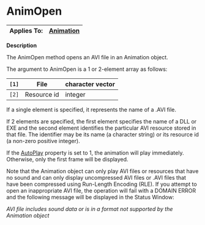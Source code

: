 



<h1 class="heading"><span class="name">AnimOpen</span></h1>

| Applies To: | [Animation](./animation.md) |
| --- | ---  |


**Description**


The AnimOpen method opens an AVI file in an Animation object.


The argument to AnimOpen is a 1 or 2-element array as follows:


| `[1]` | File | character vector |
| --- | --- | ---  |
| `[2]` | Resource id | integer |


If a single element is specified, it represents the name of a .AVI file.


If 2 elements are specified, the first element specifies the name of a DLL or EXE and the second element identifies the particular AVI resource stored in that file. The identifier may be its name (a character string) or its resource id (a non-zero positive integer).


If the [AutoPlay](./autoplay.md) property is set to 1, the animation will play immediately. Otherwise, only the first frame will be displayed.


Note that the Animation object can only play AVI files or resources that have no sound and can only display uncompressed AVI files or .AVI files that have been compressed using Run-Length Encoding (RLE). If you attempt to open an inappropriate AVI file, the operation will fail with a DOMAIN ERROR and the following message will be displayed in the Status Window:


*AVI file includes sound data or is in a format not supported by the Animation object*


